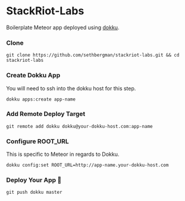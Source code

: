 # StackRiot-Labs
Boilerplate Meteor app deployed using [dokku](http://dokku.viewdocs.io/dokku/).

### Clone
```
git clone https://github.com/sethbergman/stackriot-labs.git && cd stackriot-labs
```
### Create Dokku App
You will need to ssh into the dokku host for this step.
```
dokku apps:create app-name
```
### Add Remote Deploy Target
```
git remote add dokku dokku@your-dokku-host.com:app-name
```
### Configure ROOT_URL
This is specific to Meteor in regards to Dokku.
```
dokku config:set ROOT_URL=http://app-name.your-dokku-host.com
```
### Deploy Your App :rocket:
```
git push dokku master
```
